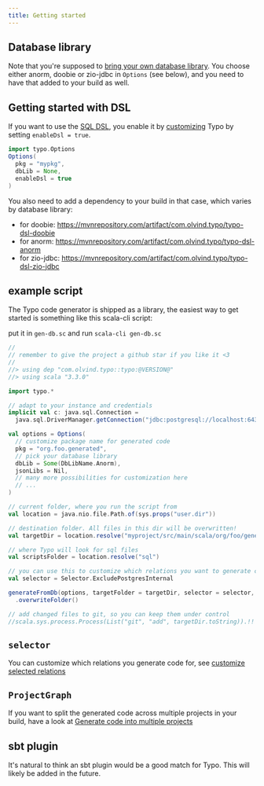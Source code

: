 ```yaml
---
title: Getting started
---
```


## Database library
Note that you're supposed to [bring your own database library](other-features/flexible.md). You choose either anorm, doobie or zio-jdbc in `Options` (see below),
and you need to have that added to your build as well.

## Getting started with DSL

If you want to use the [SQL DSL](what-is/dsl.md), you enable it by [customizing](customization/overview.md) Typo by setting `enableDsl = true`.

```scala mdoc:silent
import typo.Options
Options(
  pkg = "mypkg",
  dbLib = None,
  enableDsl = true
)
```

You also need to add a dependency to your build in that case, which varies by database library:
- for doobie: https://mvnrepository.com/artifact/com.olvind.typo/typo-dsl-doobie
- for anorm: https://mvnrepository.com/artifact/com.olvind.typo/typo-dsl-anorm
- for zio-jdbc: https://mvnrepository.com/artifact/com.olvind.typo/typo-dsl-zio-jdbc

## example script

The Typo code generator is shipped as a library, the easiest way to get started is something like this scala-cli script:

put it in `gen-db.sc` and run `scala-cli gen-db.sc`

```scala mdoc:silent
//
// remember to give the project a github star if you like it <3
//
//> using dep "com.olvind.typo::typo:@VERSION@"
//> using scala "3.3.0"

import typo.*

// adapt to your instance and credentials
implicit val c: java.sql.Connection =
  java.sql.DriverManager.getConnection("jdbc:postgresql://localhost:6432/postgres?user=postgres&password=password")

val options = Options(
  // customize package name for generated code
  pkg = "org.foo.generated",
  // pick your database library
  dbLib = Some(DbLibName.Anorm),
  jsonLibs = Nil,
  // many more possibilities for customization here
  // ...
)

// current folder, where you run the script from
val location = java.nio.file.Path.of(sys.props("user.dir"))

// destination folder. All files in this dir will be overwritten!
val targetDir = location.resolve("myproject/src/main/scala/org/foo/generated")

// where Typo will look for sql files
val scriptsFolder = location.resolve("sql")

// you can use this to customize which relations you want to generate code for, see below
val selector = Selector.ExcludePostgresInternal

generateFromDb(options, targetFolder = targetDir, selector = selector, scriptsPaths = List(scriptsFolder))
  .overwriteFolder()

// add changed files to git, so you can keep them under control
//scala.sys.process.Process(List("git", "add", targetDir.toString)).!!
```

## `selector`
You can customize which relations you generate code for, see [customize selected relations](customization/customize-selected-relations.md)

## `ProjectGraph`
If you want to split the generated code across multiple projects in your build, have a look at [Generate code into multiple projects](other-features/generate-into-multiple-projects.md)

## sbt plugin
It's natural to think an sbt plugin would be a good match for Typo. This will likely be added in the future.
